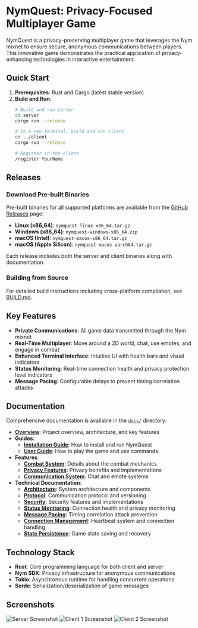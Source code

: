# NymQuest: Privacy-Focused Multiplayer Game

NymQuest is a privacy-preserving multiplayer game that leverages the Nym mixnet to ensure secure, anonymous communications between players. This innovative game demonstrates the practical application of privacy-enhancing technologies in interactive entertainment.

## Quick Start

1. **Prerequisites**: Rust and Cargo (latest stable version)
2. **Build and Run**:
   ```bash
   # Build and run server
   cd server
   cargo run --release
   
   # In a new terminal, build and run client
   cd ../client
   cargo run --release
   
   # Register in the client
   /register YourName
   ```

## Releases

### Download Pre-built Binaries

Pre-built binaries for all supported platforms are available from the [GitHub Releases](../../releases) page:

- **Linux (x86_64)**: `nymquest-linux-x86_64.tar.gz`
- **Windows (x86_64)**: `nymquest-windows-x86_64.zip`  
- **macOS (Intel)**: `nymquest-macos-x86_64.tar.gz`
- **macOS (Apple Silicon)**: `nymquest-macos-aarch64.tar.gz`

Each release includes both the server and client binaries along with documentation.

### Building from Source

For detailed build instructions including cross-platform compilation, see [BUILD.md](./BUILD.md).

## Key Features

- **Private Communications**: All game data transmitted through the Nym mixnet
- **Real-Time Multiplayer**: Move around a 2D world, chat, use emotes, and engage in combat
- **Enhanced Terminal Interface**: Intuitive UI with health bars and visual indicators
- **Status Monitoring**: Real-time connection health and privacy protection level indicators
- **Message Pacing**: Configurable delays to prevent timing correlation attacks

## Documentation

Comprehensive documentation is available in the [`docs/`](./docs/) directory:

- **[Overview](./docs/overview.md)**: Project overview, architecture, and key features
- **Guides**:
  - **[Installation Guide](./docs/guides/installation.md)**: How to install and run NymQuest
  - **[User Guide](./docs/guides/user_guide.md)**: How to play the game and use commands
- **Features**:
  - **[Combat System](./docs/features/combat.md)**: Details about the combat mechanics
  - **[Privacy Features](./docs/features/privacy.md)**: Privacy benefits and implementations
  - **[Communication System](./docs/features/communication.md)**: Chat and emote systems
- **Technical Documentation**:
  - **[Architecture](./docs/technical/architecture.md)**: System architecture and components
  - **[Protocol](./docs/technical/protocol.md)**: Communication protocol and versioning
  - **[Security](./docs/technical/security.md)**: Security features and implementations
  - **[Status Monitoring](./docs/technical/status_monitoring.md)**: Connection health and privacy monitoring
  - **[Message Pacing](./docs/technical/message_pacing.md)**: Timing correlation attack prevention
  - **[Connection Management](./docs/technical/connection_management.md)**: Heartbeat system and connection handling
  - **[State Persistence](./docs/technical/state_persistence.md)**: Game state saving and recovery

## Technology Stack

- **Rust**: Core programming language for both client and server
- **Nym SDK**: Privacy infrastructure for anonymous communications
- **Tokio**: Asynchronous runtime for handling concurrent operations
- **Serde**: Serialization/deserialization of game messages

## Screenshots

![Server Screenshot](https://github.com/user-attachments/assets/50db5ee3-9a82-44d1-befc-8b5c0665e1b8)
![Client 1 Screenshot](https://github.com/user-attachments/assets/6c5989fb-2a9a-4bd3-aa21-68447115deb5)
![Client 2 Screenshot](https://github.com/user-attachments/assets/ae1ce486-3695-4fe2-8957-ec00f1b60dc4)
